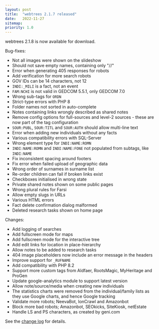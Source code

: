 ```yaml
---
layout: post
title:  "webtrees 2.1.7 released"
date:   2022-11-27
sitemap:
priority: 1.0
---
```


webtrees 2.1.8 is now available for download.

Bug-fixes:

* Not all images were shown on the slideshow
* Should not save empty names, containing only "//"
* Error when generating 405 responses for robots
* Add verification for more search robots
* GOV IDs can be 14 characters, not 12
* `INDI:_MILI` is a fact, not an event
* `FAM:NCHI` is not valid in GEDCOM 5.5.1, only GEDCOM 7.0
* Wrong sub-tags for `ORDN`
* Strict-type errors with PHP 8
* Folder names not sorted in auto-complete
* Notes containing links wrongly described as shared notes
* Remove config options for full-sources and level-2 sources - these are now part of the tag configuration
* `SOUR:PUBL`, `SOUR:TITL` and `SOUR:AUTH` should allow multi-line text
* Error when adding new individuals without any facts
* Various compatibility errors with SQL-Server
* Wrong element type for `INDI:NAME:ROMN`
* `INDI:NAME:ROMN` and `INDI:NAME:FONE` not populated from subtags, like `INDI:NAME`
* Fix inconsistent spacing around footers
* Fix error when failed upload of geographic data
* Wrong order of surnames in surname list
* Re-order children can fail if broken links exist
* Checkboxes initialised in wrong state
* Private shared notes shown on some public pages
* Wrong plural rules for Farsi
* Allow empty slugs in URLs
* Various HTML errors
* Fact delete confirmation dialog malformed
* Deleted research tasks shown on home page

Changes:

* Add logging of searches
* Add fullscreen mode for maps
* Add fullscreen mode for the interactive tree
* Add edit links for location in place-hierarchy
* Allow notes to be added to research tasks
* 404 image placeholders now include an error message in the headers
* Improve support for `_RUFNAME`
* Add compatibility with PHP 8.2
* Support more custom tags from Aldfaer, RootsMagic, MyHeritage and ProGen
* Update google-analytics module to support latest version
* Allow note/source/media when creating new individuals
* The statistics charts were removed from the individual/family lists as they use Google charts, and hence Google tracking
* Validate more robots; NeevaBot, IonCrawl and Amazonbot
* Block more bad robots; Amazonbot, SEOkicks, SiteKiosk, netEstate
* Handle LS and PS characters, as created by geni.com

See the [change log](https://github.com/fisharebest/webtrees/compare/2.1.7...2.1.8) for details.
